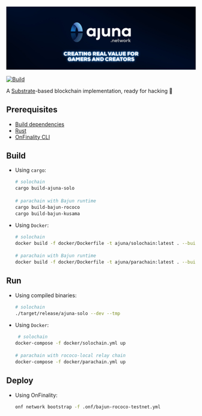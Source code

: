 <p align="center" width="100%">
  <a href="https://ajuna.io" target="_blank">
    <img src="docs/ajuna-banner.jpeg" alt="Ajuna Network">
  </a>
</p>

[![Build](https://github.com/ajuna-network/Ajuna/actions/workflows/check-pull-request.yml/badge.svg)](https://github.com/ajuna-network/Ajuna/actions/workflows/check-pull-request.yml)

A [Substrate](https://www.substrate.io/)-based blockchain implementation, ready for hacking :rocket:

## Prerequisites

- [Build dependencies](https://docs.substrate.io/v3/getting-started/installation/#1-build-dependencies)
- [Rust](https://www.rust-lang.org/tools/install)
- [OnFinality CLI](https://github.com/OnFinality-io/onf-cli#installation)

## Build

- Using `cargo`:

  ```bash
  # solochain
  cargo build-ajuna-solo

  # parachain with Bajun runtime
  cargo build-bajun-rococo
  cargo build-bajun-kusama
  ```

- Using `Docker`:

  ```bash
  # solochain
  docker build -f docker/Dockerfile -t ajuna/solochain:latest . --build-arg features=solo  --build-arg bin=ajuna-solo

  # parachain with Bajun runtime
  docker build -f docker/Dockerfile -t ajuna/parachain:latest . --build-arg features=bajun --build-arg bin=ajuna-para
  ```

## Run

- Using compiled binaries:

  ```bash
  # solochain
  ./target/release/ajuna-solo --dev --tmp
  ```

- Using `Docker`:

  ```bash
   # solochain
  docker-compose -f docker/solochain.yml up

  # parachain with rococo-local relay chain
  docker-compose -f docker/parachain.yml up
  ```

## Deploy

- Using OnFinality:

  ```bash
  onf network bootstrap -f .onf/bajun-rococo-testnet.yml
  ```
